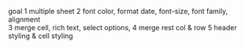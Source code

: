goal
   1 multiple sheet
   2 font color, format date, font-size, font family, alignment  
   3 merge cell,  rich text,  select options,
   4 merge rest col & row
   5 header styling & cell styling